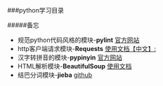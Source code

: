 ###python学习目录

#####备忘

* 规范python代码风格的模块-**pylint** [官方网站](http://www.pylint.org/#install)
* http客户端请求模块-**Requests** [使用文档【中文】:](http://cn.python-requests.org/zh_CN/latest/)
* 汉字转拼音的模块-**pypinyin** [官方网站](http://pypinyin.readthedocs.org/en/master/)
* HTML解析模块-**BeautifulSoup** [使用文档](http://www.crummy.com/software/BeautifulSoup/bs4/doc/)
* 结巴分词模块-**jieba** [github](https://github.com/fxsjy/jieba)